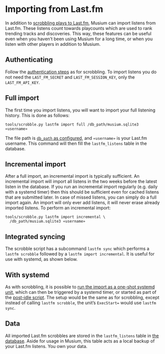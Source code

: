 # Importing from Last.fm

In addition to [scrobbling plays to Last.fm](scrobbling.md), Musium can import
listens from Last.fm. These listens count towards playcounts which are used to
rank trending tracks and discoveries. This way, these features can be useful
even when you haven’t been using Musium for a long time, or when you listen with
other players in addition to Musium.

## Authenticating

Follow the [authentication steps](scrobbling.md#authenticating) as for
scrobbling. To import listens you do not need the `LAST_FM_SECRET` and
`LAST_FM_SESSION_KEY`, only the `LAST_FM_API_KEY`.

## Full import

The first time you import listens, you will want to import your full listening
history. This is done as follows:

    tools/scrobble.py lastfm import full /db_path/musium.sqlite3 «username»

The file path is [`db_path` as configured](configuration.md#db_path), and
`«username»` is your Last.fm username. This command will then fill the
`lastfm_listens` table in the database.

## Incremental import

After a full import, an incremental import is typically sufficient. An
incremental import will import all listens in the two weeks before the latest
listen in the database. If you run an incremental import regularly (e.g. daily
with a systemd timer) then this should be sufficient even for cached listens
that are submitted later. In case of missed listens, you can simply do a full
import again. An import will only ever add listens, it will never erase already
imported listens. To perform an incremental import:

    tools/scrobble.py lastfm import incremental \
      /db_path/musium.sqlite3 «username»

## Integrated syncing

The scrobble script has a subcommand `lastfm sync` which performs a `lastfm
scrobble` followed by a `lastfm import incremental`. It is useful for use with
systemd, as shown below.

## With systemd

As with scrobbling, it is possible to [run the import as a one-shot systemd
unit](scrobbling.md#with-systemd), which can then be triggered by a systemd
timer, or started as part of the [post-idle
script](configuration.md#exec_post_idle_path). The setup would be the same as for
scrobbling, except instead of calling `lastfm scrobble`, the unit’s
`ExecStart=` would use `lastfm sync`.

## Data

All imported Last.fm scrobbles are stored in the `lastfm_listens` table in
[the database](configuration.md#db_path). Aside for usage in Musium, this table
acts as a local backup of your Last.fm listens. You own your data.
